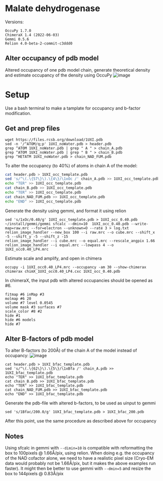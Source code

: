# Malate dehydrogenase 

Versions: 
```
OccuPy 1.7.0
ChimeraX 1.4 (2022-06-03)
Gemmi 0.5.6
Relion 4.0-beta-2-commit-c3ddd0
```
## Alter occupancy of pdb model
Altered occupancy of one pdb model chain, generate theoretical density and estimate occupancy of the density using 
OccuPy
![image](https://drive.google.com/thumbnail?sz=w1920&id=1ZIJ7vKye1BXBjIPclJs8YbrR74W1VKQu)


# Setup
Use a bash terminal to make a tamplate for occupancy and b-factor modification.

## Get and prep files 
```commandline
wget https://files.rcsb.org/download/1UXI.pdb
sed -n '/^ATOM/q;p' 1UXI_noWater.pdb > header.pdb
grep ^ATOM 1UXI_noWater.pdb | grep " A " > chain_A.pdb
grep ^ATOM 1UXI_noWater.pdb | grep " B " > chain_B.pdb
grep ^HETATM 1UXI_noWater.pdb > chain_NAD_FUM.pdb
```

To alter the occupancy (to 40%) of atoms in chain A of the model:
```bash
cat header.pdb > 1UXI_occ_template.pdb
sed 's/^\(.\{57\}\).\{4\}/\1xOc /' chain_A.pdb >> 1UXI_occ_template.pdb
echo "TER" >> 1UXI_occ_template.pdb
cat chain_B.pdb >> 1UXI_occ_template.pdb
echo "TER" >> 1UXI_occ_template.pdb
cat chain_NAD_FUM.pdb >> 1UXI_occ_template.pdb
echo "END" >> 1UXI_occ_template.pdb
```
Generate the density using gemmi, and format it using relion
```commandline
sed 's/1xOc/0.40/g' 1UXI_occ_template.pdb > 1UXI_occ_0.40.pdb
~/install/gemmi/gemmi sfcalc --dmin=10  1UXI_occ_0.40.pdb --write-map=raw.mrc --for=electron --unknown=O --rate 3 > log.txt
relion_image_handler --new_box 100 --i raw.mrc --o cube.mrc --shift_x -5 --shift_y -5 --shift_z -15
relion_image_handler --i cube.mrc --o equal.mrc --rescale_angpix 1.66
relion_image_handler --i equal.mrc --lowpass 4 --o 1UXI_occ0.40_LP4.mrc
```
Estimate scale and amplify, and open in chimera
```commandline
occupy -i 1UXI_occ0.40_LP4.mrc --occupancy -am 30 --show-chimerax
chimerax chimX_1UXI_occ0.40_LP4.cxc 1UXI_occ_0.40.pdb
```
In chimeraX, the input pdb with altered occupancies should be opened as #6. 
```commandline
fitmap #6 inMap #3
molmap #6 20
volume #7 level 0.0545
volume mask #3 surfaces #7
scale_color #8 #2
hide #1
hide #6 models
hide #7
```



## Alter B-factors of pdb model
To alter B-factors (to 200Å) of the chain A of the model instead of occupancy:
![image](https://drive.google.com/thumbnail?sz=w1920&id=1lnzmjYM_fZ5W8paQOEm_GKip5hVlrdBX)


```commandline
cat header.pdb > 1UXI_bfac_template.pdb
sed 's/^\(.\{62\}\).\{5\}/\1xBfa /' chain_A.pdb >> 1UXI_bfac_template.pdb
echo "TER" >> 1UXI_bfac_template.pdb
cat chain_B.pdb >> 1UXI_bfac_template.pdb
echo "TER" >> 1UXI_bfac_template.pdb
cat chain_NAD_FUM.pdb >> 1UXI_bfac_template.pdb
echo "END" >> 1UXI_bfac_template.pdb
```
Generate the pdb-file with altered b-factors, to be used as uinput to gemmi
```commandline
sed 's/1Bfac/200.0/g' 1UXI_bfac_template.pdb > 1UXI_bfac_200.pdb
```
After this point, use the same procedure as described above for occupancy

## Notes 

Using sfcalc in gemmi with `--dimin=10` is compatible with reformatting the box to 100pixels @ 1.66Å/pix, using 
relion.
When doing e.g. the occupancy of the NAD cofactor alone, we need to have a realistic pixel size (Cryo-EM data would 
probably not be 1.66Å/pix, but it makes the above examples run faster). It might then be better to use gemmi with 
`--dmin=5` and resize the box to 144pixels @ 0.83Å/pix


